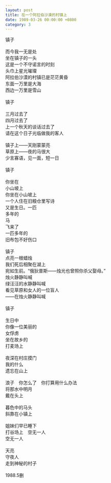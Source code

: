 ```yaml
---
layout: post
title: 在一个阿拉伯沙漠的村镇上
date: 1989-03-26 00:00:00 +0800
category: 3
---
```


镇子<br>
<br>
而今我一无是处<br>
坐在镇子的一头<br>
这是一个不守诺言的时刻<br>
头巾上星光璀璨<br>
阿拉伯沙漠的村镇已是茫茫黄昏<br>
东面一万里是大海<br>
西边一万里是雪山<br>
<br>
镇子<br>
<br>
三月过去了<br>
四月过去了<br>
上一个秋天的谈话过去了<br>
请在这个日子光临做我的客人<br>
<br>
镇子上——天刚蒙蒙亮<br>
草原上——夜的马很大<br>
少言寡语，见一面，短一日<br>
<br>
镇子<br>
<br>
你坐在<br>
小山坡上<br>
你坐在小山坡上<br>
一个人住在旧粮仓里写诗<br>
又是生日。一匹<br>
多年的<br>
马<br>
飞来了<br>
一匹多年的<br>
旧布包不好伤口<br>
<br>
镇子<br>
点亮一根蜡烛<br>
我们死后相聚在湖上<br>
宛如生前。“俄狄普斯——烛光也曾照你杀父娶母。”<br>
烛火静静叫喊<br>
绿汪汪的水静静叫喊<br>
看见草原和女人的一位盲人<br>
——在烛火静静叫喊<br>
<br>
镇子<br>
<br>
生日中<br>
你像一位美丽的<br>
女俘虏<br>
坐在故乡的<br>
打麦场上<br>
<br>
夜深在村庄摸门<br>
我的什么<br>
遗忘在山上<br>
<br>
浪子　你怎么了　你打算用什么办法<br>
将那水中明月<br>
戴在头上<br>
<br>
暮色中的马头<br>
斜靠在小镇上<br>
<br>
姐妹们早已睡下<br>
打谷场上　空无一人<br>
空无一人<br>
<br>
天亮<br>
守夜人<br>
走到神秘的村子<br>
<br>
1988.5删